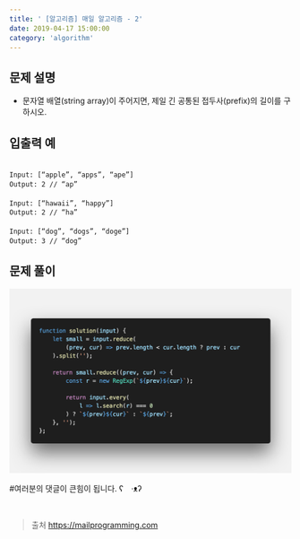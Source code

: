 ```yaml
---
title: ' [알고리즘] 매일 알고리즘 - 2'
date: 2019-04-17 15:00:00
category: 'algorithm'
---
```


문제 설명
-------

- 문자열 배열(string array)이 주어지면, 제일 긴 공통된 접두사(prefix)의 길이를 구하시오.

입출력 예
-------
```sh

Input: [“apple”, “apps”, “ape”]
Output: 2 // “ap”

Input: [“hawaii”, “happy”]
Output: 2 // “ha”

Input: [“dog”, “dogs”, “doge”]
Output: 3 // “dog”

```

문제 풀이
-------

![](../../../assets/everyday/everyday.2.solution.png)

#여러분의 댓글이 큰힘이 됩니다. ʕ　·ᴥʔ

<br />

> 출처
> <a href="https://mailprogramming.com" target="_blank">https://mailprogramming.com</a>
